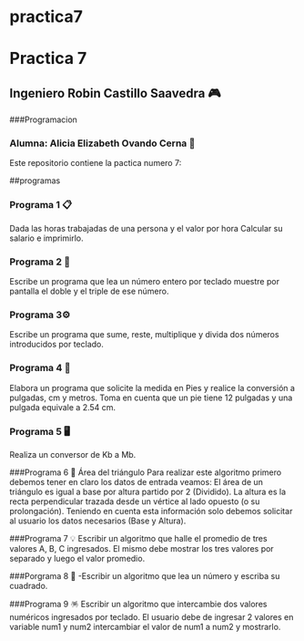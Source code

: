 # practica7
# Practica 7

## Ingeniero Robin Castillo Saavedra 🎮
###Programacion
### Alumna: Alicia Elizabeth Ovando Cerna 🚀

Este repositorio contiene la pactica numero 7:

##programas


### Programa 1 📋

Dada las horas trabajadas de una persona y el valor por hora Calcular su
salario e imprimirlo.

### Programa 2 🔧

Escribe un programa que lea un número entero por teclado muestre por
pantalla el doble y el triple de ese número.

### Programa 3⚙️

Escribe un programa que sume, reste, multiplique y divida dos números
introducidos por teclado.

### Programa 4 🔩
Elabora un programa que solicite la medida en Pies y realice la conversión a pulgadas, cm y metros. Toma en cuenta que un pie tiene 12 pulgadas y
una pulgada equivale a 2.54 cm.

### Programa 5 🖥️
Realiza un conversor de Kb a Mb.

###Programa 6 ️🔌
Área del triángulo
Para realizar este algoritmo primero debemos tener en claro los datos de
entrada veamos: El área de un triángulo es igual a base por altura partido
por 2 (Dividido). La altura es la recta perpendicular trazada desde un vértice
al lado opuesto (o su prolongación). Teniendo en cuenta esta información
solo debemos solicitar al usuario los datos necesarios (Base y Altura).

###Programa 7 💡
Escribir un algoritmo que halle el promedio de tres valores A, B, C
ingresados. El mismo debe mostrar los tres valores por separado y luego el
valor promedio.

###Porgrama 8 🧿
-Escribir un algoritmo que lea un número y escriba su cuadrado.

###Programa 9 🪅
Escribir un algoritmo que intercambie dos valores numéricos ingresados por teclado. El usuario debe de ingresar 2 valores en variable num1 y num2
intercambiar el valor de num1 a num2 y mostrarlo.
